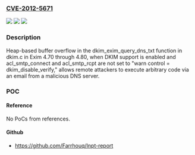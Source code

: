 ### [CVE-2012-5671](https://cve.mitre.org/cgi-bin/cvename.cgi?name=CVE-2012-5671)
![](https://img.shields.io/static/v1?label=Product&message=n%2Fa&color=blue)
![](https://img.shields.io/static/v1?label=Version&message=n%2Fa&color=blue)
![](https://img.shields.io/static/v1?label=Vulnerability&message=n%2Fa&color=brighgreen)

### Description

Heap-based buffer overflow in the dkim_exim_query_dns_txt function in dkim.c in Exim 4.70 through 4.80, when DKIM support is enabled and acl_smtp_connect and acl_smtp_rcpt are not set to "warn control = dkim_disable_verify," allows remote attackers to execute arbitrary code via an email from a malicious DNS server.

### POC

#### Reference
No PoCs from references.

#### Github
- https://github.com/Farrhouq/Inpt-report

